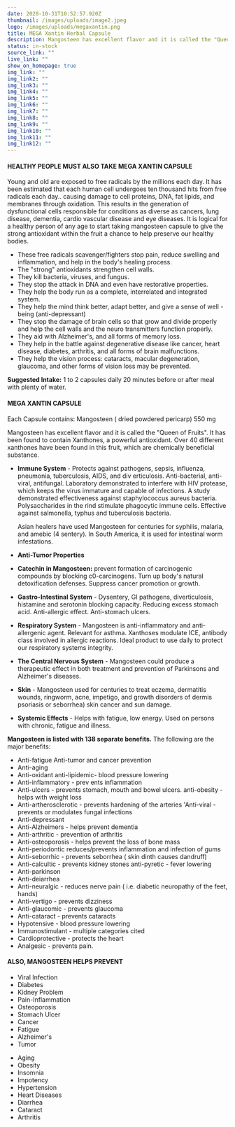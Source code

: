 ```yaml
---
date: 2020-10-31T10:52:57.920Z
thumbnail: /images/uploads/image2.jpeg
logo: /images/uploads/megaxantin.png
title: MEGA Xantin Herbal Capsule
description: Mangosteen has excellent flavor and it is called the "Queen of Fruits". It has been found to contain Xanthones, a powerful antioxidant. Over 40 different xanthones have been found in this fruit, which are chemically beneficial substance.
status: in-stock
source_link: ""
live_link: ""
show_on_homepage: true
img_link: ""
img_link2: ""
img_link3: ""
img_link4: ""
img_link5: ""
img_link6: ""
img_link7: ""
img_link8: ""
img_link9: ""
img_link10: ""
img_link11: ""
img_link12: ""
---
```

#### **HEALTHY PEOPLE MUST ALSO TAKE MEGA XANTIN CAPSULE**

Young and old are exposed to free radicals by the millions each day. It has been estimated that each human cell undergoes ten thousand hits from free radicals each day.. causing damage to cell proteins, DNA, fat lipids, and membranes through oxidation. This results in the generation of dysfunctional cells responsible for conditions as diverse as cancers, lung disease, dementia, cardio vascular disease and eye diseases. It is logical for a healthy person of any age to start taking mangosteen capsule to give the strong antioxidant within the fruit a chance to help preserve our healthy bodies. 

* <i class="fa fa-check"></i> These free radicals scavenger/fighters stop pain, reduce swelling and inflammation, and help in the body's healing process.
* <i class="fa fa-check"></i> The "strong" antioxidants strengthen cell walls. 
* <i class="fa fa-check"></i> They kill bacteria, viruses, and fungus.
* <i class="fa fa-check"></i> They stop the attack in DNA and even have restorative properties. 
* <i class="fa fa-check"></i> They help the body run as a complete, interrelated and integrated system. 
* <i class="fa fa-check"></i> They help the mind think better, adapt better, and give a sense of well -being (anti-depressant)
* <i class="fa fa-check"></i> They stop the damage of brain cells so that grow and divide properly and help the cell walls and the neuro transmitters function properly.
* <i class="fa fa-check"></i> They aid with Alzheimer's, and all forms of memory loss. 
* <i class="fa fa-check"></i> They help in the battle against degenerative disease like cancer, heart disease, diabetes, arthritis, and all forms of brain malfunctions.
* <i class="fa fa-check"></i> They help the vision process: cataracts, macular degeneration, glaucoma, and other forms of vision loss may be prevented.

**Suggested Intake:**
1 to 2 capsules daily 20 minutes before or after meal with plenty of water. 

#### MEGA XANTIN CAPSULE

Each Capsule contains:
Mangosteen ( dried powdered pericarp) 550 mg

Mangosteen has excellent flavor and it is called the "Queen of Fruits". It has been found to contain Xanthones, a powerful antioxidant. Over 40 different xanthones have been found in this fruit, which are chemically beneficial substance.

* <i class="fa fa-check"></i> **Immune System** - Protects against pathogens, sepsis, influenza, pneumonia, tuberculosis, AIDS, and div erticulosis. Anti-bacterial, anti-viral, antifungal. Laboratory demonstrated to interfere with HIV protease, which keeps the virus immature and capable of infections. A study demonstrated effectiveness against staphylococcus aureus bacteria. Polysaccharides in the rind stimulate phagocytic immune cells. Effective against salmonella, typhus and tuberculosis bacteria. 

  Asian healers have used Mangosteen for centuries for syphilis, malaria, and amebic (4 sentery). In South America, it is used for intestinal worm infestations. 

* <i class="fa fa-check"></i>  **Anti-Tumor Properties** 

* <i class="fa fa-check"></i>  **Catechin in Mangosteen:** prevent formation of carcinogenic compounds by blocking c0-carcinogens. Turn up body's natural detoxification defenses. Suppress cancer promotion or growth. 
   
* <i class="fa fa-check"></i> **Gastro-Intestinal System** - Dysentery, GI pathogens, diverticulosis, histamine and serotonin blocking capacity. Reducing excess stomach acid. Anti-allergic effect. Anti-stomach ulcers. 

* <i class="fa fa-check"></i> **Respiratory System** - Mangosteen is anti-inflammatory and anti-allergenic agent. Relevant for asthma. Xanthoses modulate ICE, antibody class involved in allergic reactions. Ideal product to use daily to protect our respiratory systems integrity. 

* <i class="fa fa-check"></i> **The Central Nervous System** - Mangosteen could produce a therapeutic effect in both treatment and prevention of Parkinsons and Alzheimer's diseases. 
* <i class="fa fa-check"></i> **Skin** - Mangosteen used for centuries to treat eczema, dermatitis wounds, ringworm, acne, impetigo, and growth disorders of dermis psoriasis or seborrhea) skin cancer and sun damage. 
* <i class="fa fa-check"></i> **Systemic Effects** - Helps with fatigue, low energy. Used on persons with chronic, fatigue and illness. 

**Mangosteen is listed with 138 separate benefits.** 
The following are the major benefits:  
* <i class="fa fa-check"></i> Anti-fatigue Anti-tumor and cancer prevention
* <i class="fa fa-check"></i> Anti-aging  
* <i class="fa fa-check"></i> Anti-oxidant anti-lipidemic- blood pressure lowering
* <i class="fa fa-check"></i> Anti-inflammatory - prev ents inflammation 
* <i class="fa fa-check"></i> Anti-ulcers - prevents stomach, mouth and bowel ulcers. anti-obesity - helps with weight loss
* <i class="fa fa-check"></i> Anti-artheroscIerotic - prevents hardening of the arteries 'Anti-viral - prevents or modulates fungal infections 
* <i class="fa fa-check"></i> Anti-depressant
* <i class="fa fa-check"></i> Anti-Alzheimers - helps prevent dementia  
* <i class="fa fa-check"></i> Anti-arthritic - prevention of arthritis
* <i class="fa fa-check"></i> Anti-osteoporosis - helps prevent the loss of bone mass 
* <i class="fa fa-check"></i> Anti-periodontic reduces/prevents inflammation and infection of gums 
* <i class="fa fa-check"></i> Anti-seborrhic - prevents seborrhea ( skin dinth causes dandruff)
* <i class="fa fa-check"></i> Anti-calcultic - prevents kidney stones anti-pyretic - fever lowering 
* <i class="fa fa-check"></i> Anti-parkinson 
* <i class="fa fa-check"></i> Anti-deiarrhea 
* <i class="fa fa-check"></i> Anti-neuralgic - reduces nerve pain ( i.e. diabetic neuropathy of the feet, hands) 
* <i class="fa fa-check"></i> Anti-vertigo - prevents dizziness
* <i class="fa fa-check"></i> Anti-glaucomic - prevents glaucoma  
* <i class="fa fa-check"></i> Anti-cataract - prevents cataracts
* <i class="fa fa-check"></i> Hypotensive - blood pressure lowering 
* <i class="fa fa-check"></i> Immunostimulant - multiple categories cited
* <i class="fa fa-check"></i> Cardioprotective - protects the heart 
* <i class="fa fa-check"></i> Analgesic - prevents pain. 

#### ALSO, MANGOSTEEN HELPS PREVENT
<b-row>
<b-col>
<ul>
<li><i class="fa fa-check"></i> Viral Infection</li>
<li><i class="fa fa-check"></i> Diabetes</li>
<li><i class="fa fa-check"></i> Kidney Problem</li>
<li><i class="fa fa-check"></i> Pain-Inflammation</li>
<li><i class="fa fa-check"></i> Osteoporosis</li>
<li><i class="fa fa-check"></i> Stomach Ulcer</li>
<li><i class="fa fa-check"></i> Cancer</li>
<li><i class="fa fa-check"></i> Fatigue</li>
<li><i class="fa fa-check"></i> Alzheimer's</li> 
<li><i class="fa fa-check"></i> Tumor</li>
</ul>
</b-col>
<b-col> 
<ul>
<li><i class="fa fa-check"></i> Aging</li>
<li><i class="fa fa-check"></i> Obesity</li>
<li><i class="fa fa-check"></i> Insomnia</li>
<li><i class="fa fa-check"></i> Impotency</li> 
<li><i class="fa fa-check"></i> Hypertension</li>
<li><i class="fa fa-check"></i> Heart Diseases</li>
<li><i class="fa fa-check"></i> Diarrhea</li>
<li><i class="fa fa-check"></i> Cataract</li>
<li><i class="fa fa-check"></i> Arthritis</li>
</ul>
</b-col>
</b-row>